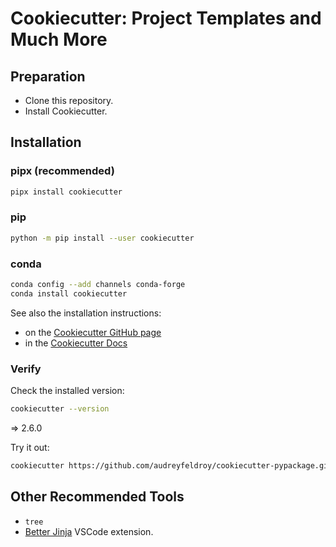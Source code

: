 # Cookiecutter: Project Templates and Much More

## Preparation

* Clone this repository.
* Install Cookiecutter.

## Installation

### pipx (recommended)

```bash
pipx install cookiecutter
```

### pip

```bash
python -m pip install --user cookiecutter
```

### conda

```bash
conda config --add channels conda-forge
conda install cookiecutter
```

See also the installation instructions:

* on the [Cookiecutter GitHub page](https://github.com/cookiecutter/cookiecutter?tab=readme-ov-file#installation)
* in the [Cookiecutter Docs](https://cookiecutter.readthedocs.io/en/latest/installation.html#install-cookiecutter)

### Verify

Check the installed version:

```bash
cookiecutter --version
```

=> 2.6.0

Try it out:

```bash
cookiecutter https://github.com/audreyfeldroy/cookiecutter-pypackage.git
```

## Other Recommended Tools

* `tree`
* [Better Jinja](https://marketplace.visualstudio.com/items?itemName=samuelcolvin.jinjahtml) VSCode extension.
